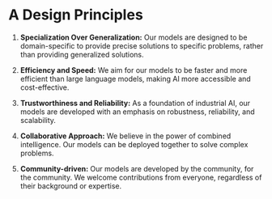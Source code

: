 # A Design Principles

1. **Specialization Over Generalization:** Our models are designed to be domain-specific to provide precise solutions to specific problems, rather than providing generalized solutions.

2. **Efficiency and Speed:** We aim for our models to be faster and more efficient than large language models, making AI more accessible and cost-effective.

3. **Trustworthiness and Reliability:** As a foundation of industrial AI, our models are developed with an emphasis on robustness, reliability, and scalability.

4. **Collaborative Approach:** We believe in the power of combined intelligence. Our models can be deployed together to solve complex problems.

5. **Community-driven:** Our models are developed by the community, for the community. We welcome contributions from everyone, regardless of their background or expertise.
